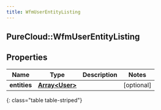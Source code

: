 ```yaml
---
title: WfmUserEntityListing
---
```

## PureCloud::WfmUserEntityListing

## Properties

|Name | Type | Description | Notes|
|------------ | ------------- | ------------- | -------------|
| **entities** | [**Array&lt;User&gt;**](User.html) |  | [optional] |
{: class="table table-striped"}


